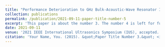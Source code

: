 ```yaml
---
title: "Performance Deterioration to GHz Bulk-Acoustic-Wave Resonator Induced by Throughput"
collection: publications
permalink: /publication/2021-09-11-paper-title-number-5
excerpt: 'This paper is about the number 3. The number 4 is left for future work.'
date: 2021-09-11
venue: '2021 IEEE International Ultrasonics Symposium (IUS), accepted.'
citation: 'Your Name, You. (2015). &quot;Paper Title Number 3.&quot; <i>Journal 1</i>. 1(3).'
---
```


